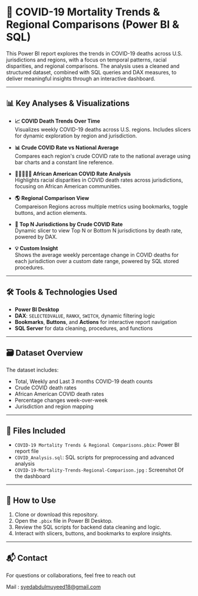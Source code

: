 # 🦠 COVID-19 Mortality Trends & Regional Comparisons (Power BI & SQL)

This Power BI report explores the trends in COVID-19 deaths across U.S. jurisdictions and regions, with a focus on temporal patterns, racial disparities, and regional comparisons. The analysis uses a cleaned and structured dataset, combined with SQL queries and DAX measures, to deliver meaningful insights through an interactive dashboard.

---

## 📊 Key Analyses & Visualizations

- **📈 COVID Death Trends Over Time**  
  Visualizes weekly COVID-19 deaths across U.S. regions. Includes slicers for dynamic exploration by region and jurisdiction.

- **📊 Crude COVID Rate vs National Average**  
  Compares each region's crude COVID rate to the national average using bar charts and a constant line reference.

- **🧑🏿‍🤝‍🧑🏾 African American COVID Rate Analysis**  
  Highlights racial disparities in COVID death rates across jurisdictions, focusing on African American communities.

- **🌎 Regional Comparison View**  
  Compareison Regions across multiple metrics using bookmarks, toggle buttons, and action elements.

- **🔢 Top N Jurisdictions by Crude COVID Rate**  
  Dynamic slicer to view Top N or Bottom N jurisdictions by death rate, powered by DAX.

- **💡 Custom Insight**  
  Shows the average weekly percentage change in COVID deaths for each jurisdiction over a custom date range, powered by SQL stored procedures.

---

## 🛠 Tools & Technologies Used

- **Power BI Desktop**
- **DAX**: `SELECTEDVALUE`, `RANKX`, `SWITCH`, dynamic filtering logic
- **Bookmarks**, **Buttons**, and **Actions** for interactive report navigation
- **SQL Server** for data cleaning, procedures, and functions

---

## 🗃 Dataset Overview

The dataset includes:
- Total, Weekly and Last 3 months COVID-19 death counts
- Crude COVID death rates
- African American COVID death rates
- Percentage changes week-over-week
- Jurisdiction and region mapping

---

## 📁 Files Included

- `COVID-19 Mortality Trends & Regional Comparisons.pbix`: Power BI report file
- `COVID_Analysis.sql`: SQL scripts for preprocessing and advanced analysis
- `COVID-19-Mortality-Trends-Regional-Comparison.jpg` : Screenshot Of the dashboard

---

## 🔗 How to Use

1. Clone or download this repository.
2. Open the `.pbix` file in Power BI Desktop.
3. Review the SQL scripts for backend data cleaning and logic.
4. Interact with slicers, buttons, and bookmarks to explore insights.

---

## 📬 Contact

For questions or collaborations, feel free to reach out 

Mail : syedabdulmuyeed18@gmail.com

